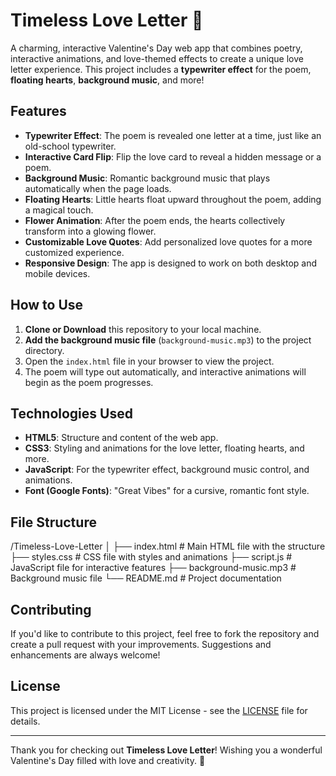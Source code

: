 # Timeless Love Letter 💌

A charming, interactive Valentine's Day web app that combines poetry, interactive animations, and love-themed effects to create a unique love letter experience. This project includes a **typewriter effect** for the poem, **floating hearts**, **background music**, and more!

## Features

- **Typewriter Effect**: The poem is revealed one letter at a time, just like an old-school typewriter.
- **Interactive Card Flip**: Flip the love card to reveal a hidden message or a poem.
- **Background Music**: Romantic background music that plays automatically when the page loads.
- **Floating Hearts**: Little hearts float upward throughout the poem, adding a magical touch.
- **Flower Animation**: After the poem ends, the hearts collectively transform into a glowing flower.
- **Customizable Love Quotes**: Add personalized love quotes for a more customized experience.
- **Responsive Design**: The app is designed to work on both desktop and mobile devices.

## How to Use

1. **Clone or Download** this repository to your local machine.
2. **Add the background music file** (`background-music.mp3`) to the project directory.
3. Open the `index.html` file in your browser to view the project.
4. The poem will type out automatically, and interactive animations will begin as the poem progresses.


## Technologies Used

- **HTML5**: Structure and content of the web app.
- **CSS3**: Styling and animations for the love letter, floating hearts, and more.
- **JavaScript**: For the typewriter effect, background music control, and animations.
- **Font (Google Fonts)**: "Great Vibes" for a cursive, romantic font style.

## File Structure
/Timeless-Love-Letter │ ├── index.html # Main HTML file with the structure ├── styles.css # CSS file with styles and animations ├── script.js # JavaScript file for interactive features ├── background-music.mp3 # Background music file └── README.md # Project documentation



## Contributing

If you'd like to contribute to this project, feel free to fork the repository and create a pull request with your improvements. Suggestions and enhancements are always welcome!

## License

This project is licensed under the MIT License - see the [LICENSE](LICENSE) file for details.

---

Thank you for checking out **Timeless Love Letter**! Wishing you a wonderful Valentine's Day filled with love and creativity. 💖
